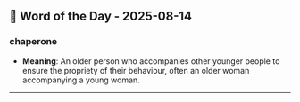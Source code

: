 ## 📅 Word of the Day - 2025-08-14

### **chaperone**
- **Meaning**: An older person who accompanies other younger people to ensure the propriety of their behaviour, often an older woman accompanying a young woman.

---
